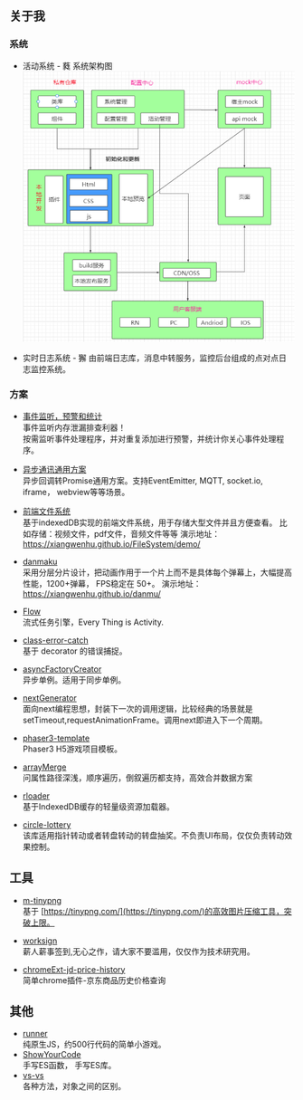 ## 关于我



### 系统

* 活动系统 - 蕤
系统架构图
![](./images/tasse.png)


* 实时日志系统 - 獬
  由前端日志库，消息中转服务，监控后台组成的点对点日志监控系统。

### 方案

* [事件监听，预警和统计](https://github.com/xiangwenhu/evm)      
事件监听内存泄漏排查利器！   
按需监听事件处理程序，并对重复添加进行预警，并统计你关心事件处理程序。


* [异步通讯通用方案](https://github.com/xiangwenhu/asyncMessager)   
异步回调转Promise通用方案。支持EventEmitter, MQTT, socket.io, iframe， webview等等场景。




* [前端文件系统](https://github.com/xiangwenhu/FileSystem)     
基于indexedDB实现的前端文件系统，用于存储大型文件并且方便查看。 比如存储：视频文件，pdf文件，音频文件等等
演示地址： https://xiangwenhu.github.io/FileSystem/demo/


* [danmaku](https://github.com/xiangwenhu/danmaku)   
采用分层分片设计，把动画作用于一个片上而不是具体每个弹幕上，大幅提高性能，1200+弹幕， FPS稳定在 50+。
演示地址： https://xiangwenhu.github.io/danmu/

* [Flow](https://github.com/xiangwenhu/Flow)      
流式任务引擎，Every Thing is Activity.

* [class-error-catch](https://github.com/xiangwenhu/class-error-catch)   
基于 decorator 的错误捕捉。

* [asyncFactoryCreator](https://github.com/xiangwenhu/asyncFactoryCreator)   
异步单例。适用于同步单例。

* [nextGenerator](https://github.com/xiangwenhu/nextGenerator)   
面向next编程思想，封装下一次的调用逻辑，比较经典的场景就是setTimeout,requestAnimationFrame。调用next即进入下一个周期。

* [phaser3-template](https://github.com/xiangwenhu/phaser3-template)   
Phaser3 H5游戏项目模板。

* [arrayMerge](https://github.com/xiangwenhu/arrayMerge)   
问属性路径深浅，顺序遍历，倒叙遍历都支持，高效合并数据方案

* [rloader](https://github.com/xiangwenhu/rloader)   
基于IndexedDB缓存的轻量级资源加载器。

* [circle-lottery](https://github.com/xiangwenhu/circle-lottery)   
该库适用指针转动或者转盘转动的转盘抽奖。不负责UI布局，仅仅负责转动效果控制。




## 工具
* [m-tinypng](https://github.com/xiangwenhu/m-tinypng)   
基于 [https://tinypng.com/](https://tinypng.com/)的高效图片压缩工具，突破上限。
* [worksign](https://github.com/xiangwenhu/worksign)   
薪人薪事签到,无心之作，请大家不要滥用，仅仅作为技术研究用。

* [chromeExt-jd-price-history](https://github.com/xiangwenhu/chromeExt-jd-price-history)   
简单chrome插件-京东商品历史价格查询

## 其他
* [runner](https://github.com/xiangwenhu/runner)   
纯原生JS，约500行代码的简单小游戏。
* [ShowYourCode](https://github.com/xiangwenhu/ShowYourCode)    
手写ES函数， 手写ES库。
* [vs-vs](https://github.com/xiangwenhu/vs-vs)   
各种方法，对象之间的区别。
